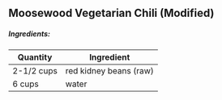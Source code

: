 
## Moosewood Vegetarian Chili (Modified)

##### Ingredients:
Quantity        |    Ingredient
--------------- | -------------------------------------
2-1/2 cups      | red kidney beans (raw)
6 cups          | water
